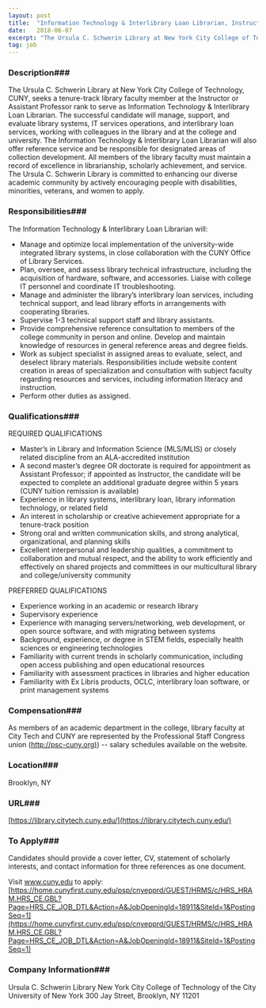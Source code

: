 ```yaml
---
layout: post
title:  "Information Technology & Interlibrary Loan Librarian, Instructor or Assistant Professor - NYC College of Technology, CUNY"
date:   2018-06-07
excerpt: "The Ursula C. Schwerin Library at New York City College of Technology, CUNY, seeks a tenure-track library faculty member at the Instructor or Assistant Professor rank to serve as Information Technology & Interlibrary Loan Librarian. The successful candidate will manage, support, and evaluate library systems, IT services operations, and interlibrary..."
tag: job
---
```


### Description###

The Ursula C. Schwerin Library at New York City College of Technology, CUNY, seeks a tenure-track library faculty member at the Instructor or Assistant Professor rank to serve as Information Technology & Interlibrary Loan Librarian. The successful candidate will manage, support, and evaluate library systems, IT services operations, and interlibrary loan services, working with colleagues in the library and at the college and university. The Information Technology & Interlibrary Loan Librarian will also offer reference service and be responsible for designated areas of collection development. All members of the library faculty must maintain a record of excellence in librarianship, scholarly achievement, and service. The Ursula C. Schwerin Library is committed to enhancing our diverse academic community by actively encouraging people with disabilities, minorities, veterans, and women to apply.


### Responsibilities###

The Information Technology & Interlibrary Loan Librarian will:

-    Manage and optimize local implementation of the university-wide integrated library systems, in close collaboration with the CUNY Office of Library Services.
-    Plan, oversee, and assess library technical infrastructure, including the acquisition of hardware, software, and accessories. Liaise with college IT personnel and coordinate IT troubleshooting.
-    Manage and administer the library’s interlibrary loan services, including technical support, and lead library efforts in arrangements with cooperating libraries.
-    Supervise 1-3 technical support staff and library assistants.
-    Provide comprehensive reference consultation to members of the college community in person and online. Develop and maintain knowledge of resources in general reference areas and degree fields.
-    Work as subject specialist in assigned areas to evaluate, select, and deselect library materials. Responsibilities include website content creation in areas of specialization and consultation with subject faculty regarding resources and services, including information literacy and instruction.
-    Perform other duties as assigned.


### Qualifications###

REQUIRED QUALIFICATIONS

-    Master’s in Library and Information Science (MLS/MLIS) or closely related discipline from an ALA-accredited institution
-    A second master’s degree OR doctorate is required for appointment as Assistant Professor; if appointed as Instructor, the candidate will be expected to complete an additional graduate degree within 5 years (CUNY tuition remission is available)
-    Experience in library systems, interlibrary loan, library information technology, or related field
-    An interest in scholarship or creative achievement appropriate for a tenure-track position
-    Strong oral and written communication skills, and strong analytical, organizational, and planning skills
-    Excellent interpersonal and leadership qualities, a commitment to collaboration and mutual respect, and the ability to work efficiently and effectively on shared projects and committees in our multicultural library and college/university community

PREFERRED QUALIFICATIONS

-    Experience working in an academic or research library
-    Supervisory experience
-    Experience with managing servers/networking, web development, or open source software, and with migrating between systems
-    Background, experience, or degree in STEM fields, especially health sciences or engineering technologies
-    Familiarity with current trends in scholarly communication, including open access publishing and open educational resources
-    Familiarity with assessment practices in libraries and higher education
-    Familiarity with Ex Libris products, OCLC, interlibrary loan software, or print management systems


### Compensation###

As members of an academic department in the college, library faculty at City Tech and CUNY are represented by the Professional Staff Congress union ([http://psc-cuny.org)](http://psc-cuny.org)) -- salary schedules available on the website.


### Location###

Brooklyn, NY


### URL###

[https://library.citytech.cuny.edu/](https://library.citytech.cuny.edu/)

### To Apply###

Candidates should provide a cover letter, CV, statement of scholarly interests, and contact information for three references as one document.

Visit www.cuny.edu to apply:
[https://home.cunyfirst.cuny.edu/psp/cnyepprd/GUEST/HRMS/c/HRS_HRAM.HRS_CE.GBL?Page=HRS_CE_JOB_DTL&Action=A&JobOpeningId=18911&SiteId=1&PostingSeq=1](https://home.cunyfirst.cuny.edu/psp/cnyepprd/GUEST/HRMS/c/HRS_HRAM.HRS_CE.GBL?Page=HRS_CE_JOB_DTL&Action=A&JobOpeningId=18911&SiteId=1&PostingSeq=1)


### Company Information###

Ursula C. Schwerin Library
New York City College of Technology
of the City University of New York
300 Jay Street, Brooklyn, NY 11201



